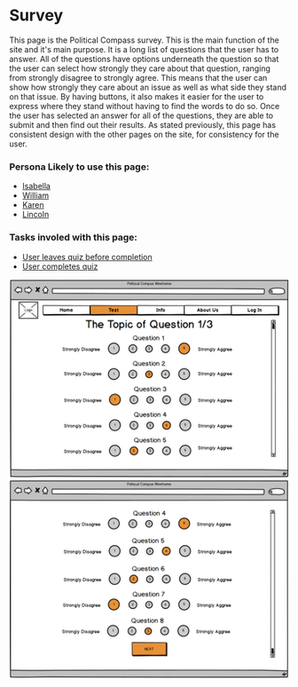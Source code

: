 # Survey

This page is the Political Compass survey. This is the main function of the site and it's main purpose. It is a long list of questions that the user has to answer. All of the questions have options underneath the question so that the user can select how strongly they care about that question, ranging from strongly disagree to strongly agree. This means that the user can show how strongly they care about an issue as well as what side they stand on that issue. By having buttons, it also makes it easier for the user to express where they stand without having to find the words to do so. Once the user has selected an answer for all of the questions, they are able to submit and then find out their results. As stated previously, this page has consistent design with the other pages on the site, for consistency for the user.

### Persona Likely to use this page:
- [Isabella](Personas/Isabella.md)<br>
- [William](Personas/William.md)<br>
- [Karen](Personas/Karen.md)<br>
- [Lincoln](Personas/Lincoln.md)<br>

### Tasks involed with this page:
- [User leaves quiz before completion](Scenarios/leavesMidSurvey.md)<br>
- [User completes quiz](Scenarios/takeSurvey.md)<br>

![alt text](Designs/Prototype_Design/Quiz_Page_1.png "Quiz Page 1")
![alt text](Designs/Prototype_Design/Quiz_Page_2.png "Quiz Page 2")